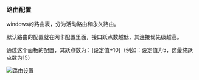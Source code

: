 ### 路由配置

windows的路由表，分为活动路由和永久路由。

默认路由的配置就在网卡配置里面，接口跃点数越低，其连接优先级越高。

通过这个面板的配置，其跃点数为：[设定值+10]（例如：设定值为5，这最终跃点数为15）

![路由设置](https://github.com/yutian503616690/note/image/1617906135595-7f10537a-4fc5-4003-9d8c-b1e9635b4332.png)